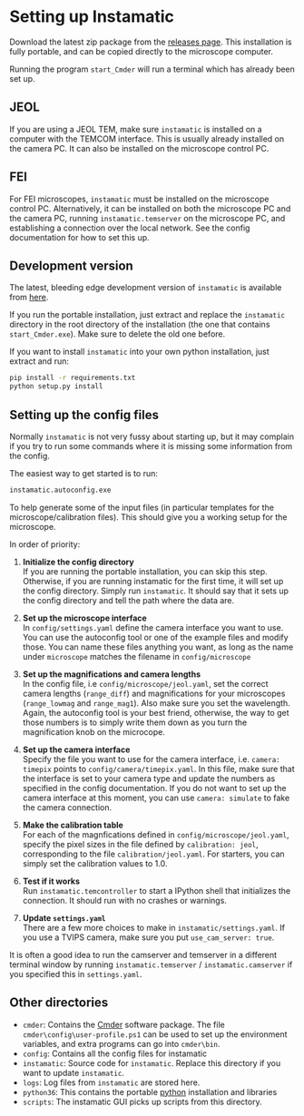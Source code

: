 # Setting up Instamatic

Download the latest zip package from the [releases page](https://github.com/stefsmeets/instamatic/releases). This installation is fully portable, and can be copied directly to the microscope computer.

Running the program `start_Cmder` will run a terminal which has already been set up.

## JEOL

If you are using a JEOL TEM, make sure `instamatic` is installed on a computer with the TEMCOM interface. This is usually already installed on the camera PC. It can also be installed on the microscope control PC.

## FEI

For FEI microscopes, `instamatic` must be installed on the microscope control PC. Alternatively, it can be installed on both the microscope PC and the camera PC, running `instamatic.temserver` on the microscope PC, and establishing a connection over the local network. See the config documentation for how to set this up.

## Development version

The latest, bleeding edge development version of `instamatic` is available from [here](https://github.com/stefsmeets/instamatic/archive/master.zip).

If you run the portable installation, just extract and replace the `instamatic` directory in the root directory of the installation (the one that contains `start_Cmder.exe`). Make sure to delete the old one before.

If you want to install `instamatic` into your own python installation, just extract and run:

```bash
pip install -r requirements.txt
python setup.py install
```

## Setting up the config files

Normally `instamatic` is not very fussy about starting up, but it may complain if you try to run some commands where it is missing some information from the config.

The easiest way to get started is to run:
```bash
instamatic.autoconfig.exe
```
To help generate some of the input files (in particular templates for the microscope/calibration files). This should give you a working setup for the microscope.

In order of priority:

1. __Initialize the config directory__  
   If you are running the portable installation, you can skip this step. Otherwise, if you are running instamatic for the first time, it will set up the config directory. Simply run `instamatic`. It should say that it sets up the config directory and tell the path where the data are.

2. __Set up the microscope interface__  
   In `config/settings.yaml` define the camera interface you want to use. You can use the autoconfig tool or one of the example files and modify those. You can name these files anything you want, as long as the name under `microscope` matches the filename in `config/microscope`

3. __Set up the magnifications and camera lengths__  
   In the config file, i.e `config/microscope/jeol.yaml`, set the correct camera lengths (`range_diff`) and magnifications for your microscopes (`range_lowmag` and `range_mag1`). Also make sure you set the wavelength. Again, the autoconfig tool is your best friend, otherwise, the way to get those numbers is to simply write them down as you turn the magnification knob on the microcope.

4. __Set up the camera interface__  
   Specify the file you want to use for the camera interface, i.e. `camera: timepix` points to `config/camera/timepix.yaml`. In this file, make sure that the interface is set to your camera type and update the numbers as specified in the config documentation. If you do not want to set up the camera interface at this moment, you can use `camera: simulate` to fake the camera connection.

5. __Make the calibration table__  
   For each of the magnfications defined in `config/microscope/jeol.yaml`, specify the pixel sizes in the file defined by `calibration: jeol`, corresponding to the file `calibration/jeol.yaml`. For starters, you can simply set the calibration values to 1.0.

6. __Test if it works__  
   Run `instamatic.temcontroller` to start a IPython shell that initializes the connection. It should run with no crashes or warnings.

7. __Update `settings.yaml`__  
   There are a few more choices to make in `instamatic/settings.yaml`. If you use a TVIPS camera, make sure you put `use_cam_server: true`.

It is often a good idea to run the camserver and temserver in a different terminal window by running `instamatic.temserver` / `instamatic.camserver` if you specified this in `settings.yaml`.

## Other directories

- `cmder`: Contains the [Cmder](https://cmder.net/) software package. The file `cmder\config\user-profile.ps1` can be used to set up the environment variables, and extra programs can go into `cmder\bin`.
- `config`: Contains all the config files for instamatic
- `instamatic`: Source code for `instamatic`. Replace this directory if you want to update `instamatic`.
- `logs`: Log files from `instamatic` are stored here.
- `python36`: This contains the portable [python](https://www.python.org/) installation and libraries
- `scripts`: The instamatic GUI picks up scripts from this directory.
